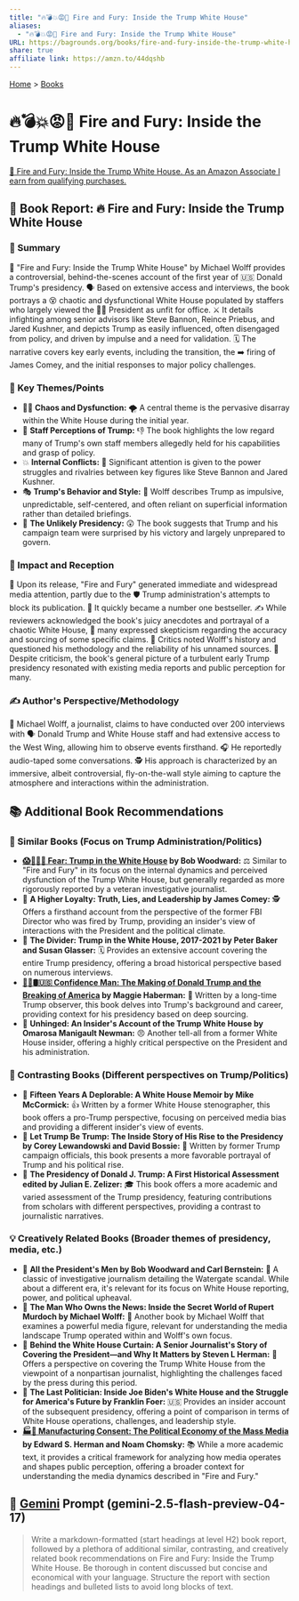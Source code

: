 ```yaml
---
title: "🔥💣💥😡🤬 Fire and Fury: Inside the Trump White House"
aliases:
  - "🔥💣💥😡🤬 Fire and Fury: Inside the Trump White House"
URL: https://bagrounds.org/books/fire-and-fury-inside-the-trump-white-house
share: true
affiliate link: https://amzn.to/44dqshb
---
```

[Home](../index.md) > [Books](./index.md)  
# 🔥💣💥😡🤬 Fire and Fury: Inside the Trump White House  
[🛒 Fire and Fury: Inside the Trump White House. As an Amazon Associate I earn from qualifying purchases.](https://amzn.to/44dqshb)  
  
## 📖 Book Report: 🔥 Fire and Fury: Inside the Trump White House  
  
### 📝 Summary  
  
📖 "Fire and Fury: Inside the Trump White House" by Michael Wolff provides a controversial, behind-the-scenes account of the first year of 🇺🇸 Donald Trump's presidency. 🗣️ Based on extensive access and interviews, the book portrays a 😵 chaotic and dysfunctional White House populated by staffers who largely viewed the 👨‍💼 President as unfit for office. ⚔️ It details infighting among senior advisors like Steve Bannon, Reince Priebus, and Jared Kushner, and depicts Trump as easily influenced, often disengaged from policy, and driven by impulse and a need for validation. 🗓️ The narrative covers key early events, including the transition, the ➡️ firing of James Comey, and the initial responses to major policy challenges.  
  
### 🔑 Key Themes/Points  
  
* 😵‍💫 **Chaos and Dysfunction:** 🌪️ A central theme is the pervasive disarray within the White House during the initial year.  
* 🤔 **Staff Perceptions of Trump:** 👎 The book highlights the low regard many of Trump's own staff members allegedly held for his capabilities and grasp of policy.  
* 💥 **Internal Conflicts:** 🥊 Significant attention is given to the power struggles and rivalries between key figures like Steve Bannon and Jared Kushner.  
* 🎭 **Trump's Behavior and Style:** 🤳 Wolff describes Trump as impulsive, unpredictable, self-centered, and often reliant on superficial information rather than detailed briefings.  
* 🤯 **The Unlikely Presidency:** 😲 The book suggests that Trump and his campaign team were surprised by his victory and largely unprepared to govern.  
  
### 📰 Impact and Reception  
  
📢 Upon its release, "Fire and Fury" generated immediate and widespread media attention, partly due to the 🛡️ Trump administration's attempts to block its publication. 🥇 It quickly became a number one bestseller. ✍️ While reviewers acknowledged the book's juicy anecdotes and portrayal of a chaotic White House, 🤔 many expressed skepticism regarding the accuracy and sourcing of some specific claims. 🧐 Critics noted Wolff's history and questioned his methodology and the reliability of his unnamed sources. 💭 Despite criticism, the book's general picture of a turbulent early Trump presidency resonated with existing media reports and public perception for many.  
  
### ✍️ Author's Perspective/Methodology  
  
🎤 Michael Wolff, a journalist, claims to have conducted over 200 interviews with 🗣️ Donald Trump and White House staff and had extensive access to the West Wing, allowing him to observe events firsthand. 🎧 He reportedly audio-taped some conversations. 🕵️ His approach is characterized by an immersive, albeit controversial, fly-on-the-wall style aiming to capture the atmosphere and interactions within the administration.  
  
## 📚 Additional Book Recommendations  
  
### 📖 Similar Books (Focus on Trump Administration/Politics)  
  
* **[😱🤡🇺🇸 Fear: Trump in the White House](./fear.md) by Bob Woodward:** ⚖️ Similar to "Fire and Fury" in its focus on the internal dynamics and perceived dysfunction of the Trump White House, but generally regarded as more rigorously reported by a veteran investigative journalist.  
* 📖 **A Higher Loyalty: Truth, Lies, and Leadership by James Comey:** 🕵️ Offers a firsthand account from the perspective of the former FBI Director who was fired by Trump, providing an insider's view of interactions with the President and the political climate.  
* 📖 **The Divider: Trump in the White House, 2017-2021 by Peter Baker and Susan Glasser:** 🗓️ Provides an extensive account covering the entire Trump presidency, offering a broad historical perspective based on numerous interviews.  
* **[👹🐍🛢️🇺🇸 Confidence Man: The Making of Donald Trump and the Breaking of America](./confidence-man-the-making-of-donald-trump-and-the-breaking-of-america.md) by Maggie Haberman:** 👤 Written by a long-time Trump observer, this book delves into Trump's background and career, providing context for his presidency based on deep sourcing.  
* 📖 **Unhinged: An Insider's Account of the Trump White House by Omarosa Manigault Newman:** 😠 Another tell-all from a former White House insider, offering a highly critical perspective on the President and his administration.  
  
### 📖 Contrasting Books (Different perspectives on Trump/Politics)  
  
* 📖 **Fifteen Years A Deplorable: A White House Memoir by Mike McCormick:** 👍 Written by a former White House stenographer, this book offers a pro-Trump perspective, focusing on perceived media bias and providing a different insider's view of events.  
* 📖 **Let Trump Be Trump: The Inside Story of His Rise to the Presidency by Corey Lewandowski and David Bossie:** 🎉 Written by former Trump campaign officials, this book presents a more favorable portrayal of Trump and his political rise.  
* 📖 **The Presidency of Donald J. Trump: A First Historical Assessment edited by Julian E. Zelizer:** 🎓 This book offers a more academic and varied assessment of the Trump presidency, featuring contributions from scholars with different perspectives, providing a contrast to journalistic narratives.  
  
### 💡 Creatively Related Books (Broader themes of presidency, media, etc.)  
  
* 📖 **All the President's Men by Bob Woodward and Carl Bernstein:** 📰 A classic of investigative journalism detailing the Watergate scandal. While about a different era, it's relevant for its focus on White House reporting, power, and political upheaval.  
* 📖 **The Man Who Owns the News: Inside the Secret World of Rupert Murdoch by Michael Wolff:** 📰 Another book by Michael Wolff that examines a powerful media figure, relevant for understanding the media landscape Trump operated within and Wolff's own focus.  
* 📖 **Behind the White House Curtain: A Senior Journalist's Story of Covering the President—and Why It Matters by Steven L Herman:** 🎤 Offers a perspective on covering the Trump White House from the viewpoint of a nonpartisan journalist, highlighting the challenges faced by the press during this period.  
* 📖 **The Last Politician: Inside Joe Biden's White House and the Struggle for America's Future by Franklin Foer:** 🇺🇸 Provides an insider account of the subsequent presidency, offering a point of comparison in terms of White House operations, challenges, and leadership style.  
* **[🏭🫡 Manufacturing Consent: The Political Economy of the Mass Media](./manufacturing-consent.md) by Edward S. Herman and Noam Chomsky:** 📚 While a more academic text, it provides a critical framework for analyzing how media operates and shapes public perception, offering a broader context for understanding the media dynamics described in "Fire and Fury."  
  
## 💬 [Gemini](../software/gemini.md) Prompt (gemini-2.5-flash-preview-04-17)  
> Write a markdown-formatted (start headings at level H2) book report, followed by a plethora of additional similar, contrasting, and creatively related book recommendations on Fire and Fury: Inside the Trump White House. Be thorough in content discussed but concise and economical with your language. Structure the report with section headings and bulleted lists to avoid long blocks of text.